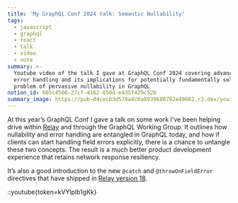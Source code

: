 ```yaml
---
title: 'My GraphQL Conf 2024 talk: Semantic Nullability'
tags:
  - javascript
  - graphql
  - react
  - talk
  - video
  - note
summary: >-
  Youtube video of the talk I gave at GraphQL Conf 2024 covering advanced client
  error handling and its implications for potentially fundamentally solving the
  problem of pervasive nullability in GraphQL
notion_id: 605c4506-27cf-4162-850d-e435f429c52b
summary_image: https://pub-d4cecb3d578a4c0a8939680792e49682.r2.dev/youtube/kVYlplb1gKk.jpg
---
```

At this year’s GraphQL Conf I gave a talk on some work I’ve been helping drive within [Relay](https://relay.dev/) and through the GraphQL Working Group. It outlines how nullability and error handling are entangled in GraphQL today, and how if clients can start handling field errors explicitly, there is a chance to untangle these two concepts. The result is a much better product development experience that retains network response resiliency.

It’s also a good introduction to the new `@catch` and `@throwOnFieldError` directives that have shipped in [Relay version 18](https://github.com/facebook/relay/releases/tag/v18.0.0).

::youtube{token=kVYlplb1gKk}
